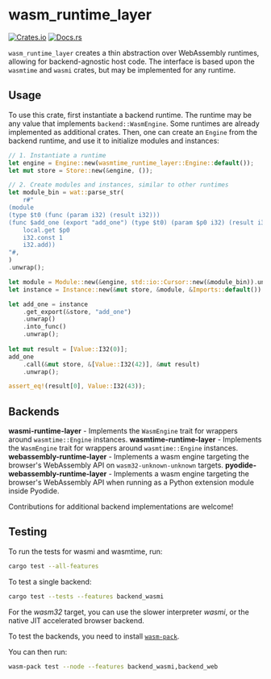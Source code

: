 # wasm_runtime_layer

[![Crates.io](https://img.shields.io/crates/v/wasm_runtime_layer.svg)](https://crates.io/crates/wasm_runtime_layer)
[![Docs.rs](https://docs.rs/wasm_runtime_layer/badge.svg)](https://docs.rs/wasm_runtime_layer)

`wasm_runtime_layer` creates a thin abstraction over WebAssembly runtimes, allowing for backend-agnostic host code. The interface is based upon the `wasmtime` and `wasmi` crates, but may be implemented for any runtime.

## Usage

To use this crate, first instantiate a backend runtime. The runtime may be any
value that implements `backend::WasmEngine`. Some runtimes are already implemented as additional crates.
Then, one can create an `Engine` from the backend runtime, and use it to initialize modules and instances:

```rust
// 1. Instantiate a runtime
let engine = Engine::new(wasmtime_runtime_layer::Engine::default());
let mut store = Store::new(&engine, ());

// 2. Create modules and instances, similar to other runtimes
let module_bin = wat::parse_str(
    r#"
(module
(type $t0 (func (param i32) (result i32)))
(func $add_one (export "add_one") (type $t0) (param $p0 i32) (result i32)
    local.get $p0
    i32.const 1
    i32.add))
"#,
)
.unwrap();

let module = Module::new(&engine, std::io::Cursor::new(&module_bin)).unwrap();
let instance = Instance::new(&mut store, &module, &Imports::default()).unwrap();

let add_one = instance
    .get_export(&store, "add_one")
    .unwrap()
    .into_func()
    .unwrap();
        
let mut result = [Value::I32(0)];
add_one
    .call(&mut store, &[Value::I32(42)], &mut result)
    .unwrap();

assert_eq!(result[0], Value::I32(43));
```

## Backends

**wasmi-runtime-layer** - Implements the `WasmEngine` trait for wrappers around `wasmtime::Engine` instances.
**wasmtime-runtime-layer** - Implements the `WasmEngine` trait for wrappers around `wasmtime::Engine` instances.
**webassembly-runtime-layer** - Implements a wasm engine targeting the browser's WebAssembly API on `wasm32-unknown-unknown` targets.
**pyodide-webassembly-runtime-layer** - Implements a wasm engine targeting the browser's WebAssembly API when running as a Python extension module inside Pyodide.

Contributions for additional backend implementations are welcome!

## Testing

To run the tests for wasmi and wasmtime, run:

```sh
cargo test --all-features
```

To test a single backend:

```sh
cargo test --tests --features backend_wasmi
```

For the *wasm32* target, you can use the slower interpreter *wasmi*, or the native JIT accelerated browser backend.

To test the backends, you need to install [`wasm-pack`](https://github.com/rustwasm/wasm-pack).

You can then run:
```sh
wasm-pack test --node --features backend_wasmi,backend_web
```
